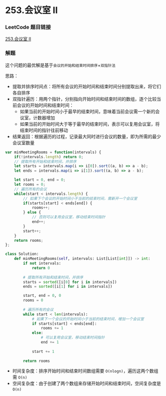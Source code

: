 # 253.会议室 II

### LeetCode 题目链接

[253.会议室 II](https://leetcode.cn/problems/meeting-rooms-ii/)

### 解题

这个问题的最优解是基于`会议的开始和结束时间排序`+`双指针法`

思路：
- 提取并排序时间点：将所有会议的开始时间和结束时间分别提取出来，将它们各自排序
- 双指针遍历：用两个指针，分别指向开始时间和结束时间的数组，逐个比较当前会议的开始时间和结束时间：
  - 如果当前的开始时间小于最早的结束时间，意味着当前会议需一个新的会议室，计数器增加
  - 如果当前的开始时间大于等于最早的结束时间，表示可以复用会议室，将结束时间的指针往前移动
- 结果返回：根据遍历的过程，记录最大同时进行会议的数量，即为所需的最少会议室数量

```js
var minMeetingRooms = function(intervals) {
    if(!intervals.length) return 0;
    // 提取所有开始和结束时间，并排序
    let starts = intervals.map(i => i[0]).sort((a, b) => a - b);
    let ends = intervals.map(i => i[1]).sort((a, b) => a - b);

    let start = 0, end = 0;
    let rooms = 0;
    // 遍历所有的会议
    while(start < intervals.length) {
        // 如果下个会议的开始时间小于当前的结束时间，需新开一个会议室
        if(starts[start] < ends[end]) {
            rooms++;
        } else {
            // 否则可以复用会议室，移动结束时间指针
            end++;
        }
        start++;
    }
    return rooms;
};
```
```python
class Solution:
    def minMeetingRooms(self, intervals: List[List[int]]) -> int:
        if not intervals:
            return 0
        
        # 提取所有开始和结束时间，并排序
        starts = sorted([i[0] for i in intervals])
        ends = sorted([i[1] for i in intervals])

        start, end = 0, 0
        rooms = 0
        
        # 遍历所有的会议
        while start < len(intervals):
            # 如果下一个会议的开始时间小于当前的结束时间，增加一个会议室
            if starts[start] < ends[end]:
                rooms += 1
            else:
                # 可以复用会议室，移动结束时间指针
                end += 1
            
            start += 1
        
        return rooms
```
- 时间复杂度：排序开始时间和结束时间数组需要 `O(nlogn)`，遍历这两个数组需 `O(n)`
- 空间复杂度：由于创建了两个数组来存储开始时间和结束时间，空间复杂度是 `O(n)`